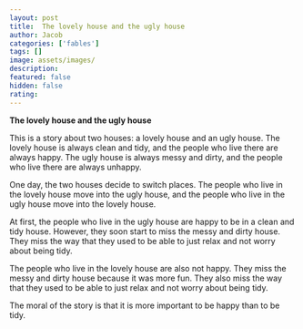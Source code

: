 ```yaml
---
layout: post
title:  The lovely house and the ugly house
author: Jacob
categories: ['fables']
tags: []
image: assets/images/
description: 
featured: false
hidden: false
rating: 
---
```


**The lovely house and the ugly house**

This is a story about two houses: a lovely house and an ugly house. The lovely house is always clean and tidy, and the people who live there are always happy. The ugly house is always messy and dirty, and the people who live there are always unhappy.

One day, the two houses decide to switch places. The people who live in the lovely house move into the ugly house, and the people who live in the ugly house move into the lovely house.

At first, the people who live in the ugly house are happy to be in a clean and tidy house. However, they soon start to miss the messy and dirty house. They miss the way that they used to be able to just relax and not worry about being tidy.

The people who live in the lovely house are also not happy. They miss the messy and dirty house because it was more fun. They also miss the way that they used to be able to just relax and not worry about being tidy.

The moral of the story is that it is more important to be happy than to be tidy.
